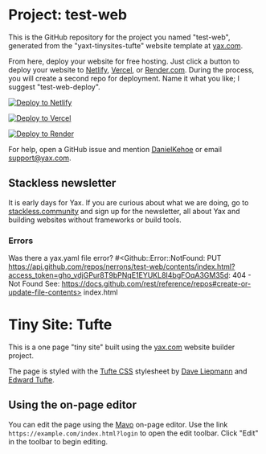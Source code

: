 # Project: test-web

This is the GitHub repository for the project you named "test-web", generated from the "yaxt-tinysites-tufte" website template at [yax.com](https://yax.com).

From here, deploy your website for free hosting. Just click a button to deploy your website to [Netlify](https://www.netlify.com/), [Vercel](https://vercel.com/), or [Render.com](https://render.com/). During the process, you will create a second repo for deployment. Name it what you like; I suggest "test-web-deploy".

[![Deploy to Netlify](https://www.netlify.com/img/deploy/button.svg)](https://app.netlify.com/start/deploy?repository=https://github.com/nerrons/test-web)

[![Deploy to Vercel](https://vercel.com/button)](https://vercel.com/import/project?template=https://github.com/nerrons/test-web)

[![Deploy to Render](https://render.com/images/deploy-to-render-button.svg)](https://render.com/deploy)

For help, open a GitHub issue and mention [DanielKehoe](https://github.com/DanielKehoe) or email [support@yax.com](mailto:support@yax.com?subject=[GitHub]%20test-web).

## Stackless newsletter

It is early days for Yax. If you are curious about what we are doing, go to [stackless.community](https://stackless.community/) and sign up for the newsletter, all about Yax and building websites without frameworks or build tools.



### Errors

Was there a yax.yaml file error? #<Github::Error::NotFound: PUT https://api.github.com/repos/nerrons/test-web/contents/index.html?access_token=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: 404 - Not Found
See: https://docs.github.com/rest/reference/repos#create-or-update-file-contents> index.html


# Tiny Site: Tufte

This is a one page "tiny site" built using the [yax.com](https://yax.com/) website builder project.

The page is styled with the [Tufte CSS](https://edwardtufte.github.io/tufte-css/) stylesheet by [Dave Liepmann](https://www.daveliepmann.com/) and [Edward Tufte](https://www.edwardtufte.com/tufte/).

## Using the on-page editor

You can edit the page using the [Mavo](https://mavo.io/) on-page editor. Use the link `https://example.com/index.html?login` to open the edit toolbar. Click "Edit" in the toolbar to begin editing.
